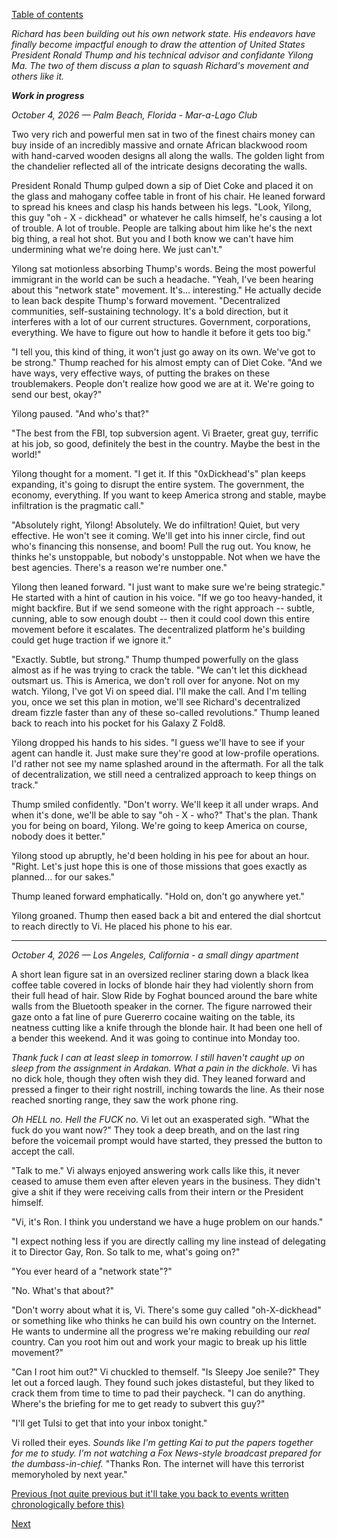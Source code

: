 [Table of contents](./README.md#table-of-contents)

*Richard has been building out his own network state. His endeavors have finally become impactful enough to draw the attention of United States President Ronald Thump and his technical advisor and confidante Yilong Ma. The two of them discuss a plan to squash Richard's movement and others like it.*

***Work in progress***

*October 4, 2026 — Palm Beach, Florida - Mar-a-Lago Club*

Two very rich and powerful men sat in two of the finest chairs money can buy inside of an incredibly massive and ornate African blackwood room with hand-carved wooden designs all along the walls. The golden light from the chandelier reflected all of the intricate designs decorating the walls.

President Ronald Thump gulped down a sip of Diet Coke and placed it on the glass and mahogany coffee table in front of his chair. He leaned forward to spread his knees and clasp his hands between his legs. "Look, Yilong, this guy \"oh - X - dickhead\" or whatever he calls himself, he's causing a lot of trouble. A lot of trouble. People are talking about him like he's the next big thing, a real hot shot. But you and I both know we can't have him undermining what we're doing here. We just can't."

Yilong sat motionless absorbing Thump's words. Being the most powerful immigrant in the world can be such a headache. "Yeah, I've been hearing about this "network state" movement. It's... interesting." He actually decide to lean back despite Thump's forward movement. "Decentralized communities, self-sustaining technology. It's a bold direction, but it interferes with a lot of our current structures. Government, corporations, everything. We have to figure out how to handle it before it gets too big."

"I tell you, this kind of thing, it won't just go away on its own. We've got to be strong." Thump reached for his almost empty can of Diet Coke. "And we have ways, very effective ways, of putting the brakes on these troublemakers. People don't realize how good we are at it. We're going to send our best, okay?"

Yilong paused. "And who's that?"

"The best from the FBI, top subversion agent. Vi Braeter, great guy, terrific at his job, so good, definitely the best in the country. Maybe the best in the world!"

Yilong thought for a moment. "I get it. If this \"0xDickhead's\" plan keeps expanding, it's going to disrupt the entire system. The government, the economy, everything. If you want to keep America strong and stable, maybe infiltration is the pragmatic call."

"Absolutely right, Yilong! Absolutely. We do infiltration! Quiet, but very effective. He won't see it coming. We'll get into his inner circle, find out who's financing this nonsense, and boom! Pull the rug out. You know, he thinks he's unstoppable, but nobody's unstoppable. Not when we have the best agencies. There's a reason we're number one."

Yilong then leaned forward. "I just want to make sure we're being strategic." He started with a hint of caution in his voice. "If we go too heavy-handed, it might backfire. But if we send someone with the right approach -- subtle, cunning, able to sow enough doubt -- then it could cool down this entire movement before it escalates. The decentralized platform he's building could get huge traction if we ignore it."

"Exactly. Subtle, but strong." Thump thumped powerfully on the glass almost as if he was trying to crack the table. "We can't let this dickhead outsmart us. This is America, we don't roll over for anyone. Not on my watch. Yilong, I've got Vi on speed dial. I'll make the call. And I'm telling you, once we set this plan in motion, we'll see Richard's decentralized dream fizzle faster than any of these so-called revolutions." Thump leaned back to reach into his pocket for his Galaxy Z Fold8.

Yilong dropped his hands to his sides. "I guess we'll have to see if your agent can handle it. Just make sure they're good at low-profile operations. I'd rather not see my name splashed around in the aftermath. For all the talk of decentralization, we still need a centralized approach to keep things on track."

Thump smiled confidently. "Don't worry. We'll keep it all under wraps. And when it's done, we'll be able to say \"oh - X - who?\" That's the plan. Thank you for being on board, Yilong. We're going to keep America on course, nobody does it better."

Yilong stood up abruptly, he'd been holding in his pee for about an hour. "Right. Let's just hope this is one of those missions that goes exactly as planned... for our sakes."

Thump leaned forward emphatically. "Hold on, don't go anywhere yet." 

Yilong groaned. Thump then eased back a bit and entered the dial shortcut to reach directly to Vi. He placed his phone to his ear.

<hr />

*October 4, 2026 — Los Angeles, California - a small dingy apartment*

A short lean figure sat in an oversized recliner staring down a black Ikea coffee table covered in locks of blonde hair they had violently shorn from their full head of hair. Slow Ride by Foghat bounced around the bare white walls from the Bluetooth speaker in the corner. The figure narrowed their gaze onto a fat line of pure Guererro cocaine waiting on the table, its neatness cutting like a knife through the blonde hair. It had been one hell of a bender this weekend. And it was going to continue into Monday too.  

*Thank fuck I can at least sleep in tomorrow. I still haven't caught up on sleep from the assignment in Ardakan. What a pain in the dickhole.* Vi has no dick hole, though they often wish they did. They leaned forward and pressed a finger to their right nostrill, inching towards the line. As their nose reached snorting range, they saw the work phone ring.

*Oh HELL no. Hell the FUCK no.* Vi let out an exasperated sigh.  "What the fuck do you want now?" They took a deep breath, and on the last ring before the voicemail prompt would have started, they pressed the button to accept the call.

"Talk to me." Vi always enjoyed answering work calls like this, it never ceased to amuse them even after eleven years in the business. They didn't give a shit if they were receiving calls from their intern or the President himself.

"Vi, it's Ron. I think you understand we have a huge problem on our hands."

"I expect nothing less if you are directly calling my line instead of delegating it to Director Gay, Ron. So talk to me, what's going on?"

"You ever heard of a \"network state\"?"

"No. What's that about?"

"Don't worry about what it is, Vi. There's some guy called \"oh-X-dickhead\" or something like who thinks he can build his own country on the Internet. He wants to undermine all the progress we're making rebuilding our *real* country. Can you root him out and work your magic to break up his little movement?"

"Can I root him out?" Vi chuckled to themself. "Is Sleepy Joe senile?" They let out a forced laugh. They found such jokes distasteful, but they liked to crack them from time to time to pad their paycheck. "I can do anything. Where's the briefing for me to get ready to subvert this guy?"

"I'll get Tulsi to get that into your inbox tonight." 

Vi rolled their eyes. *Sounds like I'm getting Kai to put the papers together for me to study. I'm not watching a Fox News-style broadcast prepared for the dumbass-in-chief.* "Thanks Ron. The internet will have this terrorist memoryholed by next year."

[Previous (not quite previous but it'll take you back to events written chronologically before this)](./??.collaboration.md)

[Next](./???+1.encounter.md)
